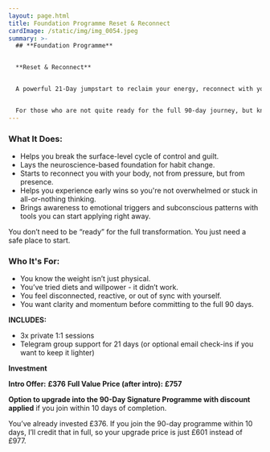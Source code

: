 ```yaml
---
layout: page.html
title: Foundation Programme Reset & Reconnect
cardImage: /static/img/img_0054.jpeg
summary: >-
  ## **Foundation Programme**


  **Reset & Reconnect**


  A powerful 21-Day jumpstart to reclaim your energy, reconnect with your body, and build momentum toward lasting transformation.


  For those who are not quite ready for the full 90-day journey, but know something needs to shift.
---
```

### **What It Does:**

* Helps you break the surface-level cycle of control and guilt.
* Lays the neuroscience-based foundation for habit change.
* Starts to reconnect you with your body, not from pressure, but from presence.
* Helps you experience early wins so you're not overwhelmed or stuck in all-or-nothing thinking.
* Brings awareness to emotional triggers and subconscious patterns with tools you can start applying right away.

You don’t need to be “ready” for the full transformation. You just need a safe place to start.


### **Who It's For:**

* You know the weight isn’t just physical.
* You’ve tried diets and willpower - it didn’t work.
* You feel disconnected, reactive, or out of sync with yourself.
* You want clarity and momentum before committing to the full 90 days.

**INCLUDES:**

* 3x private 1:1 sessions
* Telegram group support for 21 days (or optional email check-ins if you want to keep it lighter)


**Investment**

**Intro Offer:** **£376**
**Full Value Price (after intro):** **£757**

**Option to upgrade into the 90-Day Signature Programme with discount applied** if you join within 10 days of completion.

You’ve already invested £376. If you join the 90-day programme within 10 days, I’ll credit that in full, so your upgrade price is just £601 instead of £977.
